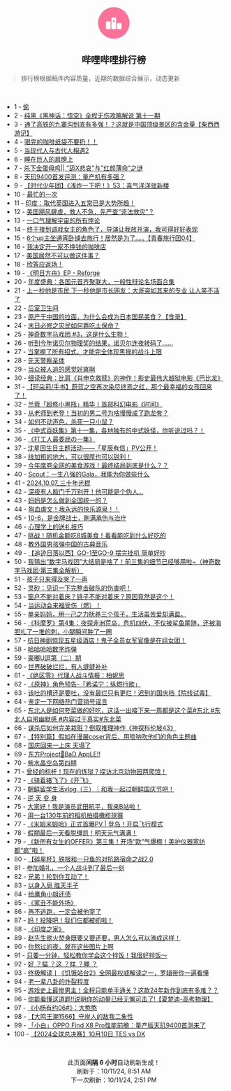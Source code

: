 <div align="center">
    <img src="./assets/icon_rank.png" alt="logo" />
    <h2>哔哩哔哩排行榜</h>
</div>

> 排行榜根据稿件内容质量，近期的数据综合展示，动态更新

<br />

<ul><li><span>1 - <a href=https://www.bilibili.com/BV1jN2WYDELk>偷</a></span></li><li><span>2 - <a href=https://www.bilibili.com/BV1t825YkEwN>纯黑《黑神话：悟空》全程无伤攻略解说&nbsp;第十一期</a></span></li><li><span>3 - <a href=https://www.bilibili.com/BV1ku2nYnEEU>通了高铁的九寨沟到底有多强！？这就是中国顶级景区的含金量【柴西西游记】</a></span></li><li><span>4 - <a href=https://www.bilibili.com/BV1B82LYhESg>喝完的咖啡纸袋不要扔！！</a></span></li><li><span>5 - <a href=https://www.bilibili.com/BV1f41CYVEfo>当现代人与古代人相遇2</a></span></li><li><span>6 - <a href=https://www.bilibili.com/BV1tD27YREZ5>睡在巨人的肩膀上</a></span></li><li><span>7 - <a href=https://www.bilibili.com/BV1UJ2HYaEY3>杀下金蛋母鸡||&nbsp;&quot;舔X悲哀&quot;与&quot;红颜薄命&quot;之谜</a></span></li><li><span>8 - <a href=https://www.bilibili.com/BV1iu2AY4EcX>天玑9400首发评测：量产机有多强？</a></span></li><li><span>9 - <a href=https://www.bilibili.com/BV1sK2nYpEER>【时代少年团】《浅炸一下吧！》53：喜气洋洋驻新楼</a></span></li><li><span>10 - <a href=https://www.bilibili.com/BV1Qf25YQEzm>最忙的一次</a></span></li><li><span>11 - <a href=https://www.bilibili.com/BV1KF2nYtEdX>印度：取代英国进入五常已是大势所趋！</a></span></li><li><span>12 - <a href=https://www.bilibili.com/BV1Bn2pYDE9L>美国飓风肆虐，救人不急，先严查“非法救灾”？</a></span></li><li><span>13 - <a href=https://www.bilibili.com/BV1nN2jYqEn4>一口气理解宇宙的所有悖论</a></span></li><li><span>14 - <a href=https://www.bilibili.com/BV1Dq2wYEEos>终于接到调戏女主的角色了，导演让我放开演，我可得好好表现</a></span></li><li><span>15 - <a href=https://www.bilibili.com/BV18g1eYPE65>6个up主坐通宵卧铺去旅行！居然是为了。。。【青春旅行团04】</a></span></li><li><span>16 - <a href=https://www.bilibili.com/BV1ck1kY5Epd>我决定开一家不挣钱的咖啡店</a></span></li><li><span>17 - <a href=https://www.bilibili.com/BV11J2JY9ELb>美国居然不可以做这件事？</a></span></li><li><span>18 - <a href=https://www.bilibili.com/BV1F92nYnEsp>欣答应返场！</a></span></li><li><span>19 - <a href=https://www.bilibili.com/BV1px4je5E24>《明日方舟》EP&nbsp;-&nbsp;Reforge</a></span></li><li><span>20 - <a href=https://www.bilibili.com/BV1Rq24YxEDX>年度盛典：各国元首齐聚联大，一般性辩论名场面合集</a></span></li><li><span>21 - <a href=https://www.bilibili.com/BV1Py12YbELY>上一秒他是市民&nbsp;下一秒他是市长网友：大哥突如其来的专业&nbsp;让人笑不活了</a></span></li><li><span>22 - <a href=https://www.bilibili.com/BV1jL2EYBE4s>后室卫生间</a></span></li><li><span>23 - <a href=https://www.bilibili.com/BV1oLxTeKEXz>原产于中国的拉面，为什么会成为日本国民美食？【食录】</a></span></li><li><span>24 - <a href=https://www.bilibili.com/BV1tX2LY1E7x>末日必修之灾民如何靠吃土保命？</a></span></li><li><span>25 - <a href=https://www.bilibili.com/BV1SK1CYoEFp>神奇数字马戏团&nbsp;#3，这是什么生物！</a></span></li><li><span>26 - <a href=https://www.bilibili.com/BV1eo2xYXEt4>听到今年诺贝尔物理奖的结果，诺贝尔连夜转码了……</a></span></li><li><span>27 - <a href=https://www.bilibili.com/BV1g31iY3Eh9>当掌握了所有招式，才能完全体现黑猴的战斗上限</a></span></li><li><span>28 - <a href=https://www.bilibili.com/BV1K62EYHEmA>先天警察圣体</a></span></li><li><span>29 - <a href=https://www.bilibili.com/BV1YQ2HY6Ecv>当众被人追的感觉好爽啊</a></span></li><li><span>30 - <a href=https://www.bilibili.com/BV1Q72WYrE5Y>细读经典：比肩《肖申克救赎》的神作！影史最伟大越狱电影《巴比龙》</a></span></li><li><span>31 - <a href=https://www.bilibili.com/BV1DP1rYnEt7>【珂朵莉/手书】蔚蓝之空再次染尽终焉之红，那个最幸福的女孩回来了！</a></span></li><li><span>32 - <a href=https://www.bilibili.com/BV1bCx4eUEBx>兰蔻「超修小黑瓶」精华丨首部科幻电影《时间》</a></span></li><li><span>33 - <a href=https://www.bilibili.com/BV1sj2PYrEcN>从老师到老登！当初的男二号为啥慢慢成了跑龙套？</a></span></li><li><span>34 - <a href=https://www.bilibili.com/BV1PX1qYAEFt>如何不动声色，杀死一只小鼠？</a></span></li><li><span>35 - <a href=https://www.bilibili.com/BV17k2HYmEmM>《中式百妖集》第十一集，各地独有的中式妖怪，你听说过吗？！</a></span></li><li><span>36 - <a href=https://www.bilibili.com/BV1pq2AYuERz>《打工人最委屈の一集》</a></span></li><li><span>37 - <a href=https://www.bilibili.com/BV1hw24YJEV5>沈星回生日主题活动——「星辰有信」PV公开！</a></span></li><li><span>38 - <a href=https://www.bilibili.com/BV1do2NYAEd8>线加粗的地方，可以很厚也可以锐利！</a></span></li><li><span>39 - <a href=https://www.bilibili.com/BV1xw2EY7EFU>今年席卷全网的美食游戏！最终结局到底是什么？？</a></span></li><li><span>40 - <a href=https://www.bilibili.com/BV1Sr2wY1E3D>Scout：一生八强的Gala，我能为你做些什么</a></span></li><li><span>41 - <a href=https://www.bilibili.com/BV19w11YMEM7>2024.10.07_三十年光棍</a></span></li><li><span>42 - <a href=https://www.bilibili.com/BV1dh2wYpE3N>深夜有人敲门千万别开！他可能是个伪人...</a></span></li><li><span>43 - <a href=https://www.bilibili.com/BV16i2HYDECR>妈妈是怎么做到全国统一的？</a></span></li><li><span>44 - <a href=https://www.bilibili.com/BV16v2HYHEaF>狗血虐文！我永远的快乐源泉！！</a></span></li><li><span>45 - <a href=https://www.bilibili.com/BV1fr2HY7EwQ>10-6，是金牌战士，刷满承伤与治疗</a></span></li><li><span>46 - <a href=https://www.bilibili.com/BV1svxje5ESZ>心理学上的送礼技巧</a></span></li><li><span>47 - <a href=https://www.bilibili.com/BV14H1iYeEev>挑战！随机金额吃8城美食！看看能吃到什么好吃的</a></span></li><li><span>48 - <a href=https://www.bilibili.com/BV16y19YrEL3>教外国男孩弹中国的古典音乐</a></span></li><li><span>49 - <a href=https://www.bilibili.com/BV1Ce2cYaE7j>【追迹日落以西】GO-1至GO-9&nbsp;摆完挂机&nbsp;简单好抄</a></span></li><li><span>50 - <a href=https://www.bilibili.com/BV1v62JYgEDy>我猜出“数字马戏团”大结局是啥了！前三集的细节已经够用啦~（神奇数字马戏团·第三集全解析）</a></span></li><li><span>51 - <a href=https://www.bilibili.com/BV12W1iYAEDF>孩子只来得及哭了一声</a></span></li><li><span>52 - <a href=https://www.bilibili.com/BV1Tv2EYREw3>灵砂：见识一下完整击破队的伤害吧！</a></span></li><li><span>53 - <a href=https://www.bilibili.com/BV1T62EYHEws>窗户不能对着床？镜子不能对着床？原因竟然是这个！</a></span></li><li><span>54 - <a href=https://www.bilibili.com/BV1JJ2pYHE84>当运动会来福受伤（燃）！</a></span></li><li><span>55 - <a href=https://www.bilibili.com/BV1Uh1kYQE8N>单亲妈妈，用一己之力抚养三个孩子，生活虽苦爱却满盈。</a></span></li><li><span>56 - <a href=https://www.bilibili.com/BV1y41mYfEdw>《科摩罗》第4集：夜探非洲荒岛，危机四伏，不仅被鲨鱼尾随，还被海胆扎了一堆的刺，小腿瞬间肿了一圈</a></span></li><li><span>57 - <a href=https://www.bilibili.com/BV1Pp2JYXEEj>抗日神剧惊现五星级酒店！鬼子全员女军官像是在组女团！</a></span></li><li><span>58 - <a href=https://www.bilibili.com/BV1ng2nYSEXP>哈哈哈哈数字炸弹</a></span></li><li><span>59 - <a href=https://www.bilibili.com/BV1752EYuEkX>豪嘟U逗第（二）期</a></span></li><li><span>60 - <a href=https://www.bilibili.com/BV1VH1yYiETx>世界破破烂烂，有人缝缝补补</a></span></li><li><span>61 - <a href=https://www.bilibili.com/BV1YC1CYaEVE>《绝区零》代理人战斗情报：柏妮思</a></span></li><li><span>62 - <a href=https://www.bilibili.com/BV1Dq1qYGERM>《原神》角色预告-「希诺宁：纵燃行歌」</a></span></li><li><span>63 - <a href=https://www.bilibili.com/BV17j12YmEHb>该吐的槽还是要吐，没有最烂只有更烂！迟到的国庆档【院线试毒】</a></span></li><li><span>64 - <a href=https://www.bilibili.com/BV1HM1yYLEwu>鉴定一下网络热门营销号谣言</a></span></li><li><span>65 - <a href=https://www.bilibili.com/BV19u1mY3Eh8>东北人是如何夸菜做的好吃，这话一出接下来一周都是这个菜#东北&nbsp;#东北人自带幽默感&nbsp;#内容过于真实#东北菜</a></span></li><li><span>66 - <a href=https://www.bilibili.com/BV1Q21eYBEF2>谋杀后如何完美栽赃？倒叙推理神作《神探科伦坡43》</a></span></li><li><span>67 - <a href=https://www.bilibili.com/BV1zB1iYXEz6>【特别篇】假如在漫展coser背后，用唢呐吹他们的角色主题曲</a></span></li><li><span>68 - <a href=https://www.bilibili.com/BV1942EYcEVr>国庆回来一上床&nbsp;天塌了</a></span></li><li><span>69 - <a href=https://www.bilibili.com/BV13Y2pYkE2s>东方Project🍎BaD&nbsp;AppLE!!</a></span></li><li><span>70 - <a href=https://www.bilibili.com/BV1Bp2pYJEki>紫水晶空岛第四期</a></span></li><li><span>71 - <a href=https://www.bilibili.com/BV1EE2nY5EU2>曾经的标杆！现在的炼狱？探访北京动物园两爬馆！</a></span></li><li><span>72 - <a href=https://www.bilibili.com/BV13f2WYyEdN>《骑着猪飞了》《开飞》</a></span></li><li><span>73 - <a href=https://www.bilibili.com/BV1Wm2nYsEEj>朝鲜留学生活vlog（三）｜和我一起过朝鲜国庆节吧！</a></span></li><li><span>74 - <a href=https://www.bilibili.com/BV1iX2xYxEqj>逆&nbsp;天&nbsp;变&nbsp;身</a></span></li><li><span>75 - <a href=https://www.bilibili.com/BV1Ps2JYHEdp>大家好！我是演员武田航平，我来B站啦！</a></span></li><li><span>76 - <a href=https://www.bilibili.com/BV1dE4LeFEsc>用一台130年前的相机拍摄橄榄球赛</a></span></li><li><span>77 - <a href=https://www.bilibili.com/BV17usderEtR>《米姆米姆哈》正式首曝PV&nbsp;|&nbsp;登岛！开启飞行模式</a></span></li><li><span>78 - <a href=https://www.bilibili.com/BV1pC1yYHEGL>假期最后一天看脱缰凯！明天元气满满！</a></span></li><li><span>79 - <a href=https://www.bilibili.com/BV1yL24Y6EBq>《新所有女生的OFFER》第三集！开场“欧”气爆棚！美护仪器家纺都“疯”啦！</a></span></li><li><span>80 - <a href=https://www.bilibili.com/BV1WQxsevEAg>【碎星杯】铁根和一只鱼的对抗路宿命之战2.0</a></span></li><li><span>81 - <a href=https://www.bilibili.com/BV1EJ2pYHEiz>参加婚礼，一个人战斗到了最后一刻</a></span></li><li><span>82 - <a href=https://www.bilibili.com/BV1YS2JYPEpa>兄弟！轮到你互动了！</a></span></li><li><span>83 - <a href=https://www.bilibili.com/BV1Zp2wYZEat>以身入局&nbsp;胜天半子</a></span></li><li><span>84 - <a href=https://www.bilibili.com/BV1iD2AYbEui>给鹰角小姐还债</a></span></li><li><span>85 - <a href=https://www.bilibili.com/BV1Q21CY8Eiq>《家丑不能外扬》</a></span></li><li><span>86 - <a href=https://www.bilibili.com/BV1ie2LYZEpM>再不逃跑，一定会被他宰了</a></span></li><li><span>87 - <a href=https://www.bilibili.com/BV1BA2AYhE1a>妈！投降吧！我们仨都被抓啦！</a></span></li><li><span>88 - <a href=https://www.bilibili.com/BV1Be27YiEBx>《印度之家》</a></span></li><li><span>89 - <a href=https://www.bilibili.com/BV1xn1oYREsy>赵先生欲火焚身既要又要还要，男人怎么可以渣成这样！</a></span></li><li><span>90 - <a href=https://www.bilibili.com/BV15Z2NYaEAb>你熬过的夜，就在这些图片上啊</a></span></li><li><span>91 - <a href=https://www.bilibili.com/BV16a11YmEVS>只要一分钟，轻松教你学会这个拌饭！我很好拌饭～</a></span></li><li><span>92 - <a href=https://www.bilibili.com/BV1qh1CY6EtB>好&nbsp;？猫&nbsp;？这&nbsp;？样&nbsp;？睡&nbsp;？</a></span></li><li><span>93 - <a href=https://www.bilibili.com/BV1Kx1BYzEVE>终极解读丨《饥饿站台2》全网最权威解读之一，罗辑带你一遍看懂</a></span></li><li><span>94 - <a href=https://www.bilibili.com/BV1xo27YDEog>老一辈八卦的炸裂程度</a></span></li><li><span>95 - <a href=https://www.bilibili.com/BV1V42EYcEjd>游戏史上最惨男主！全程只能单手通关？这款24年新作到底有多难？？</a></span></li><li><span>96 - <a href=https://www.bilibili.com/BV15n1yYTEE5>你能看懂这道题!!说明你的动量已经无懈可击了!【夏梦迪-高考物理】</a></span></li><li><span>97 - <a href=https://www.bilibili.com/BV1sXx4ekEC3>《小杨有约06#》：大憨憨</a></span></li><li><span>98 - <a href=https://www.bilibili.com/BV1Vc2KY8E1G>【大鸣王潮1566】守岸人的敌我二象性</a></span></li><li><span>99 - <a href=https://www.bilibili.com/BV1Gq2wYJE1F>「小白」OPPO&nbsp;Find&nbsp;X8&nbsp;Pro性能前瞻：量产版天玑9400首测来了</a></span></li><li><span>100 - <a href=https://www.bilibili.com/BV1ty2VYVEjF>【2024全球总决赛】10月10日&nbsp;TES&nbsp;vs&nbsp;DK</a></span></li></ul>

<br />

<p align=center>此页面<strong>间隔 6 小时</strong>自动刷新生成！<br>刷新于：10/11/24, 8:51 AM<br>下一次刷新：10/11/24, 2:51 PM</p>